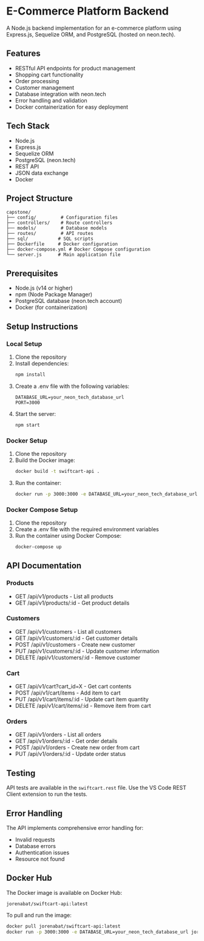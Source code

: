 # E-Commerce Platform Backend

A Node.js backend implementation for an e-commerce platform using Express.js, Sequelize ORM, and PostgreSQL (hosted on neon.tech).

## Features

- RESTful API endpoints for product management
- Shopping cart functionality
- Order processing
- Customer management
- Database integration with neon.tech
- Error handling and validation
- Docker containerization for easy deployment

## Tech Stack

- Node.js
- Express.js
- Sequelize ORM
- PostgreSQL (neon.tech)
- REST API
- JSON data exchange
- Docker

## Project Structure

```
capstone/
├── config/         # Configuration files
├── controllers/    # Route controllers
├── models/         # Database models
├── routes/         # API routes
├── sql/           # SQL scripts
├── Dockerfile     # Docker configuration
├── docker-compose.yml # Docker Compose configuration
└── server.js      # Main application file
```

## Prerequisites

- Node.js (v14 or higher)
- npm (Node Package Manager)
- PostgreSQL database (neon.tech account)
- Docker (for containerization)

## Setup Instructions

### Local Setup

1. Clone the repository
2. Install dependencies:
   ```bash
   npm install
   ```
3. Create a .env file with the following variables:
   ```
   DATABASE_URL=your_neon_tech_database_url
   PORT=3000
   ```
4. Start the server:
   ```bash
   npm start
   ```

### Docker Setup

1. Clone the repository
2. Build the Docker image:
   ```bash
   docker build -t swiftcart-api .
   ```
3. Run the container:
   ```bash
   docker run -p 3000:3000 -e DATABASE_URL=your_neon_tech_database_url swiftcart-api
   ```

### Docker Compose Setup

1. Clone the repository
2. Create a .env file with the required environment variables
3. Run the container using Docker Compose:
   ```bash
   docker-compose up
   ```

## API Documentation

### Products
- GET /api/v1/products - List all products
- GET /api/v1/products/:id - Get product details

### Customers
- GET /api/v1/customers - List all customers
- GET /api/v1/customers/:id - Get customer details
- POST /api/v1/customers - Create new customer
- PUT /api/v1/customers/:id - Update customer information
- DELETE /api/v1/customers/:id - Remove customer

### Cart
- GET /api/v1/cart?cart_id=X - Get cart contents
- POST /api/v1/cart/items - Add item to cart
- PUT /api/v1/cart/items/:id - Update cart item quantity
- DELETE /api/v1/cart/items/:id - Remove item from cart

### Orders
- GET /api/v1/orders - List all orders
- GET /api/v1/orders/:id - Get order details
- POST /api/v1/orders - Create new order from cart
- PUT /api/v1/orders/:id - Update order status

## Testing

API tests are available in the `swiftcart.rest` file. Use the VS Code REST Client extension to run the tests.

## Error Handling

The API implements comprehensive error handling for:
- Invalid requests
- Database errors
- Authentication issues
- Resource not found

## Docker Hub

The Docker image is available on Docker Hub:
```
jorenabat/swiftcart-api:latest
```

To pull and run the image:
```bash
docker pull jorenabat/swiftcart-api:latest
docker run -p 3000:3000 -e DATABASE_URL=your_neon_tech_database_url jorenabat/swiftcart-api:latest
```
